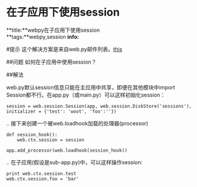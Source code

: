 # 在子应用下使用session
**title:**webpy在子应用下使用session  
**tags:**webpy,session
**info:**  

#提示
这个解决方案是来自web.py邮件列表。[this](http://www.mail-archive.com/webpy@googlegroups.com/msg02557.html)

##问题
如何在子应用中使用session？

##解法

web.py默认session信息只能在主应用中共享，即便在其他模块中import Session都不行。在app.py（或main.py）可以这样初始化session：

    session = web.session.Session(app, web.session.DiskStore('sessions'),
    initializer = {'test': 'woot', 'foo':''})

.. 接下来创建一个被web.loadhook加载的处理器(processor)

    def session_hook():
        web.ctx.session = session

    app.add_processor(web.loadhook(session_hook))

.. 在子应用(假设是sub-app.py)中，可以这样操作session:

    print web.ctx.session.test
    web.ctx.session.foo = 'bar'
